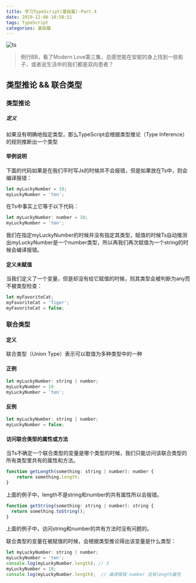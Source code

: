 ```yaml
---
title: 学习TypeScript(基础篇)-Part.4
date: 2019-12-06 10:58:51
tags: TypeScript
categories: 基础篇
---
```



![ts](https://i.loli.net/2019/12/04/SbMqD6oYKmJuGpI.jpg)

> 例行BB，看了Modern Love第三集，总感觉能在安妮的身上找到一些影子，或者说生活中的我们都是双向患者？

<!--more-->

## 类型推论 && 联合类型

### 类型推论

##### 定义

如果没有明确地指定类型，那么TypeScript会根据类型推论（Type Inference）的规则推断出一个类型

#### 举例说明

下面的代码如果是在我们平时写Js的时候并不会报错，但是如果放在Ts中，则会编译报错：

```javascript
let myLuckyNumber = 10;
myLuckyNumber = 'ten';
```

在Ts中事实上它等于以下代码：

```javascript
let myLuckyNumber: number = 10;
myLuckyNumber = 'ten';
```

我们在指定myLuckyNumber的时候并没有指定其类型，赋值的时候Ts自动推测出myLuckyNumber是一个number类型，所以再我们再次赋值为一个string的时候会编译报错。

#### 定义未赋值

当我们定义了一个变量，但是却没有给它赋值的时候，则其类型会被判断为any而不被类型检查：

```javascript
let myFavoriteCat;
myFavoriteCat = 'Tiger';
myFavoriteCat = false;
```

### 联合类型

#### 定义

联合类型（Union Type）表示可以取值为多种类型中的一种

#### 正例

```javascript
let myLuckyNumber: string | number;
myLuckyNumber = 10
myLuckyNumber = 'ten';
```

#### 反例

```javascript
let myLuckyNumber: string | number;
myLuckyNumber = false;
```

#### 访问联合类型的属性或方法

当Ts不确定一个联合类型的变量是哪个类型的时候，我们只能访问该联合类型的所有类型里共有的属性和方法。

```javascript
function getLength(something: string | number): number {
 	return something.length; 
}
```

上面的例子中，length不是string和number的共有属性所以会报错。

```javascript
function getString(something: string | number): string {
  return something.toString();
}
```

上面的例子中，访问string和number的共有方法时没有问题的。

联合类型的变量在被赋值的时候，会根据类型推论得出该变量是什么类型：

```javascript
let myLuckyNumber: string | number;
myLuckyNumber = 'ten';
console.log(myLuckyNumber.length); // 3
myLuckyNumber = 10;
console.log(myLuckyNumber.length);  // 编译报错 number 没有length属性
```

